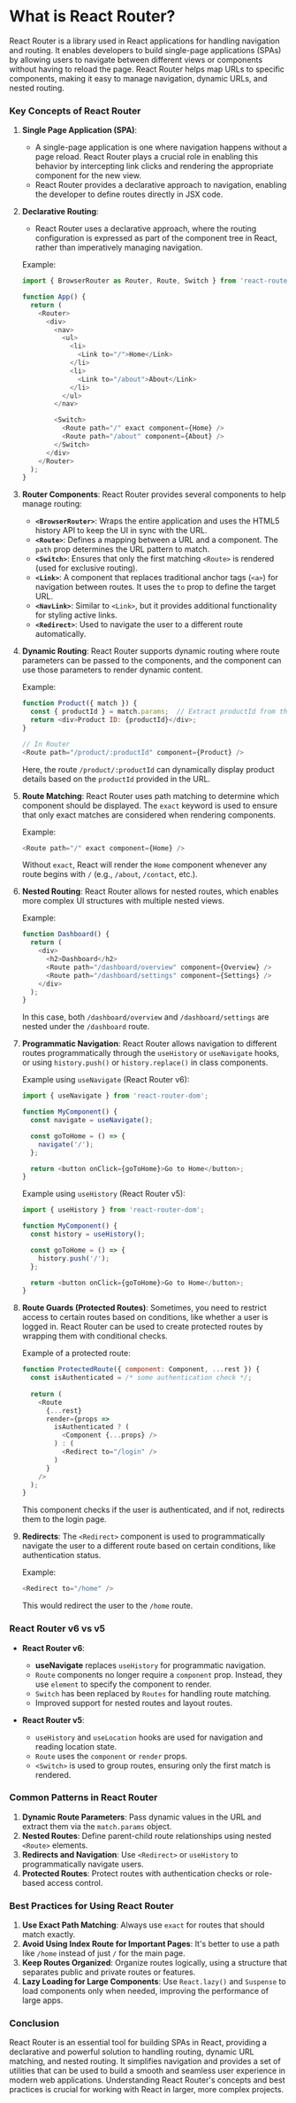 # **What is React Router?**

React Router is a library used in React applications for handling navigation and routing. It enables developers to build single-page applications (SPAs) by allowing users to navigate between different views or components without having to reload the page. React Router helps map URLs to specific components, making it easy to manage navigation, dynamic URLs, and nested routing.

### **Key Concepts of React Router**

1. **Single Page Application (SPA)**:
   - A single-page application is one where navigation happens without a page reload. React Router plays a crucial role in enabling this behavior by intercepting link clicks and rendering the appropriate component for the new view.
   - React Router provides a declarative approach to navigation, enabling the developer to define routes directly in JSX code.

2. **Declarative Routing**:
   - React Router uses a declarative approach, where the routing configuration is expressed as part of the component tree in React, rather than imperatively managing navigation.

   Example:
   ```javascript
   import { BrowserRouter as Router, Route, Switch } from 'react-router-dom';

   function App() {
     return (
       <Router>
         <div>
           <nav>
             <ul>
               <li>
                 <Link to="/">Home</Link>
               </li>
               <li>
                 <Link to="/about">About</Link>
               </li>
             </ul>
           </nav>

           <Switch>
             <Route path="/" exact component={Home} />
             <Route path="/about" component={About} />
           </Switch>
         </div>
       </Router>
     );
   }
   ```

3. **Router Components**:
   React Router provides several components to help manage routing:
   - **`<BrowserRouter>`**: Wraps the entire application and uses the HTML5 history API to keep the UI in sync with the URL.
   - **`<Route>`**: Defines a mapping between a URL and a component. The `path` prop determines the URL pattern to match.
   - **`<Switch>`**: Ensures that only the first matching `<Route>` is rendered (used for exclusive routing).
   - **`<Link>`**: A component that replaces traditional anchor tags (`<a>`) for navigation between routes. It uses the `to` prop to define the target URL.
   - **`<NavLink>`**: Similar to `<Link>`, but it provides additional functionality for styling active links.
   - **`<Redirect>`**: Used to navigate the user to a different route automatically.

4. **Dynamic Routing**:
   React Router supports dynamic routing where route parameters can be passed to the components, and the component can use those parameters to render dynamic content.

   Example:
   ```javascript
   function Product({ match }) {
     const { productId } = match.params;  // Extract productId from the URL
     return <div>Product ID: {productId}</div>;
   }

   // In Router
   <Route path="/product/:productId" component={Product} />
   ```
   Here, the route `/product/:productId` can dynamically display product details based on the `productId` provided in the URL.

5. **Route Matching**:
   React Router uses path matching to determine which component should be displayed. The `exact` keyword is used to ensure that only exact matches are considered when rendering components.

   Example:
   ```javascript
   <Route path="/" exact component={Home} />
   ```

   Without `exact`, React will render the `Home` component whenever any route begins with `/` (e.g., `/about`, `/contact`, etc.).

6. **Nested Routing**:
   React Router allows for nested routes, which enables more complex UI structures with multiple nested views.

   Example:
   ```javascript
   function Dashboard() {
     return (
       <div>
         <h2>Dashboard</h2>
         <Route path="/dashboard/overview" component={Overview} />
         <Route path="/dashboard/settings" component={Settings} />
       </div>
     );
   }
   ```

   In this case, both `/dashboard/overview` and `/dashboard/settings` are nested under the `/dashboard` route.

7. **Programmatic Navigation**:
   React Router allows navigation to different routes programmatically through the `useHistory` or `useNavigate` hooks, or using `history.push()` or `history.replace()` in class components.

   Example using `useNavigate` (React Router v6):
   ```javascript
   import { useNavigate } from 'react-router-dom';

   function MyComponent() {
     const navigate = useNavigate();

     const goToHome = () => {
       navigate('/');
     };

     return <button onClick={goToHome}>Go to Home</button>;
   }
   ```

   Example using `useHistory` (React Router v5):
   ```javascript
   import { useHistory } from 'react-router-dom';

   function MyComponent() {
     const history = useHistory();

     const goToHome = () => {
       history.push('/');
     };

     return <button onClick={goToHome}>Go to Home</button>;
   }
   ```

8. **Route Guards (Protected Routes)**:
   Sometimes, you need to restrict access to certain routes based on conditions, like whether a user is logged in. React Router can be used to create protected routes by wrapping them with conditional checks.

   Example of a protected route:
   ```javascript
   function ProtectedRoute({ component: Component, ...rest }) {
     const isAuthenticated = /* some authentication check */;
     
     return (
       <Route
         {...rest}
         render={props =>
           isAuthenticated ? (
             <Component {...props} />
           ) : (
             <Redirect to="/login" />
           )
         }
       />
     );
   }
   ```

   This component checks if the user is authenticated, and if not, redirects them to the login page.

9. **Redirects**:
   The `<Redirect>` component is used to programmatically navigate the user to a different route based on certain conditions, like authentication status.

   Example:
   ```javascript
   <Redirect to="/home" />
   ```

   This would redirect the user to the `/home` route.

### **React Router v6 vs v5**

- **React Router v6**:
  - **useNavigate** replaces `useHistory` for programmatic navigation.
  - `Route` components no longer require a `component` prop. Instead, they use `element` to specify the component to render.
  - `Switch` has been replaced by `Routes` for handling route matching.
  - Improved support for nested routes and layout routes.

- **React Router v5**:
  - `useHistory` and `useLocation` hooks are used for navigation and reading location state.
  - `Route` uses the `component` or `render` props.
  - `<Switch>` is used to group routes, ensuring only the first match is rendered.

### **Common Patterns in React Router**

1. **Dynamic Route Parameters**: Pass dynamic values in the URL and extract them via the `match.params` object.
2. **Nested Routes**: Define parent-child route relationships using nested `<Route>` elements.
3. **Redirects and Navigation**: Use `<Redirect>` or `useHistory` to programmatically navigate users.
4. **Protected Routes**: Protect routes with authentication checks or role-based access control.

### **Best Practices for Using React Router**

1. **Use Exact Path Matching**: Always use `exact` for routes that should match exactly.
2. **Avoid Using Index Route for Important Pages**: It's better to use a path like `/home` instead of just `/` for the main page.
3. **Keep Routes Organized**: Organize routes logically, using a structure that separates public and private routes or features.
4. **Lazy Loading for Large Components**: Use `React.lazy()` and `Suspense` to load components only when needed, improving the performance of large apps.

### **Conclusion**

React Router is an essential tool for building SPAs in React, providing a declarative and powerful solution to handling routing, dynamic URL matching, and nested routing. It simplifies navigation and provides a set of utilities that can be used to build a smooth and seamless user experience in modern web applications. Understanding React Router's concepts and best practices is crucial for working with React in larger, more complex projects.